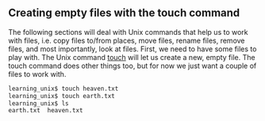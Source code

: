 ## Creating empty files with the touch command

The following sections will deal with Unix commands that help us to work with files, i.e. copy files to/from places, move files, rename files, remove files, and most importantly, look at files. First, we need to have some files to play with. The Unix command [touch][] will let us create a new, empty file. The touch command does other things too, but for now we just want a couple of files to work with.

```bash
learning_unix$ touch heaven.txt
learning_unix$ touch earth.txt
learning_unix$ ls
earth.txt  heaven.txt
```

[touch]: http://en.wikipedia.org/wiki/Command_line_completion
    